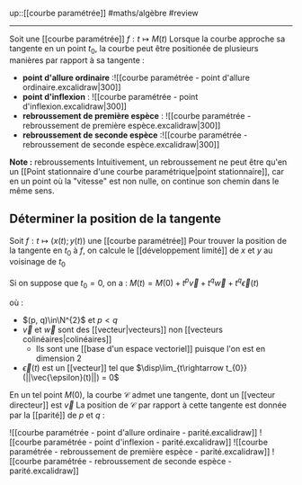 up::[[courbe paramétrée]]
#maths/algèbre #review 

----
Soit une [[courbe paramétrée]] $f: t \mapsto M(t)$
Lorsque la courbe approche sa tangente en un point $t_0$, la courbe peut être positionée de plusieurs manières par rapport à sa tangente :

- **point d'allure ordinaire** :![[courbe paramétrée - point d'allure ordinaire.excalidraw|300]]
- **point d'inflexion** : ![[courbe paramétrée - point d'inflexion.excalidraw|300]]
- **rebroussement de première espèce** : ![[courbe paramétrée - rebroussement de première espèce.excalidraw|300]]
- **rebroussement de seconde espèce** :![[courbe paramétrée - rebroussement de seconde espèce.excalidraw|300]]

**Note :** rebroussements
Intuitivement, un rebroussement ne peut être qu'en un [[Point stationnaire d'une courbe paramétrique|point stationnaire]], car en un point où la "vitesse" est non nulle, on continue son chemin dans le même sens.


## Déterminer la position de la tangente
Soit $f: t\mapsto (x(t); y(t))$ une [[courbe paramétrée]]
Pour trouver la position de la tangente en $t_0$ à $f$, on calcule le [[développement limité]] de $x$ et $y$ au voisinage de $t_0$

Si on suppose que $t_{0} = 0$, on a : 
$M(t) = M(0) + t^{p}\vec{v} + t^{q}\vec{w} + t^{q}\vec{\epsilon}(t)$

où :
 - $(p, q)\in\N^{2}$ et $p < q$
 - $\vec{v}$ et $\vec{w}$ sont des [[vecteur|vecteurs]] non [[vecteurs colinéaires|colinéaires]]
     - Ils sont une [[base d'un espace vectoriel]] puisque l'on est en dimension 2
 - $\vec{\epsilon}(t)$ est un [[vecteur]] tel que $\disp\lim_{t\rightarrow t_{0}} (||\vec{\epsilon}(t)||) = 0$

En un tel point $M(0)$, la courbe $\mathscr C$ admet une tangente, dont un [[vecteur directeur]] est $\vec{v}$
La position de $\mathscr C$ par rapport à cette tangente est donnée par la [[parité]] de $p$ et $q$ :

![[courbe paramétrée - point d'allure ordinaire - parité.excalidraw]]
![[courbe paramétrée - point d'inflexion - parité.excalidraw]]
![[courbe paramétrée - rebroussement de première espèce - parité.excalidraw]]
![[courbe paramétrée - rebroussement de seconde espèce - parité.excalidraw]]

